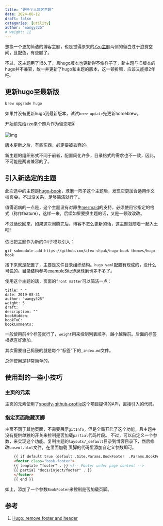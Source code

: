 ```yaml
---
title: "更换个人博客主题"
date: 2024-06-12
draft: false
categories: [utility]
author: "wangy325"
# weight: 12
---
```


想换一个更加简洁的博客主题，也是觉得原来的[Zzo主题](https://github.com/zzossig/hugo-theme-zzo.git)两侧的留白过于浪费空间，且配色，有些腻了。

不过，这主题用了很久了，且hugo版本也更新得不像样子了，新主题与旧版本的hugo并不兼容，故一并更新了hugo和主题的版本，这一顿折腾，应该又能撑2年吧。

<!--more-->

## 更新hugo至最新版

``` bash
brew upgrade hugo
```

如果并没有更新hugo到最新版本，试试`brew update`先更新homebrew。

开始前先给zzo来个照片作为留恋吧⏳

![img](/img/old/SCR-20240614-wfi0.jpg)

版本更新之后，有些东西，必定要被丢弃的。

新主题的组织形式不同于前者，配置简化许多，目录格式的需求也不一致，因此，不可能是两者兼容的了。

## 引入新选定的主题

此次选中的主题是[hugo-book](https://github.com/alex-shpak/hugo-book?tab=readme-ov-file)，琢磨一阵子这个主题后，发现它更加合适用作文档页😂。不过没关系，足够简洁就行了。

值得诟病的一点是，这个主题没有对原生[mermaid](https://mermaid.js.org/syntax/classDiagram.html)的支持，必须使用它指定的格式（称作feature），这样一来，后续如果要换主题的话，又是一顿改改改。

不过话说回来，如果这次闹腾完后，博客不怎么更新的话，这主题就随着一起入土吧❗️

依旧把主题作为新的Git子模块引入：

```
git submodule add https://github.com/alex-shpak/hugo-book themes/hugo-book
```

接下来就是配置了，主要是文件目录组织结构。`hugo.yaml`配置有现成的，没什么可说的。目录结构参考[exampleSite](https://hugo-book-demo.netlify.app/posts/)琢磨琢磨也差不多了。

使用这个主题的话，页面的`front matter`可以简洁一点：

```
title: " "
date: 2019-08-31
author: "wangy325"
weight: 5
draft:
description: ""
bookHidden: 
bookToC:
bookComments:
```

一般使用前4个标签就行了，`weight`用来控制列表顺序，越小越靠前。后面的标签根据喜好添加。

其次需要自己捣鼓的就是每个“标签”下的`_index.md`文件。

总体使用是非常简单的。

## 使用到的一些小技巧

### 主页的元素

主页的元素使用了[spotify-github-profile](https://github.com/kittinan/spotify-github-profile)这个项目提供的API，直接引入的代码。

### 指定页面隐藏页脚

主页不同于其他页面，不需要展示`gitInfo`，但是全局开启了这个功能，且主题并没有提供单独的开关来控制是否加载`partial`代码片段。
不过，可以自定义一个参数，来实现这个功能。复制主题的`layouts/_default`目录到博客目录下，然后修改`baseof.html`文件，在里面加载
页脚的代码里添加自定义参数即可。

```html
    {{ if default true (default .Site.Params.BookFooter  .Params.BookFooter)}}
    <footer class="book-footer">
    {{ template "footer" . }} <!-- Footer under page content -->
    {{ partial "docs/inject/footer" . }}
    </footer>
    {{ end }}
```

如上，添加了一个参数`BookFooter`来控制是否加载页脚。

## 参考

1. [Hugo: remove footer and header](https://discourse.gohugo.io/t/remove-footer-and-header/44347)







